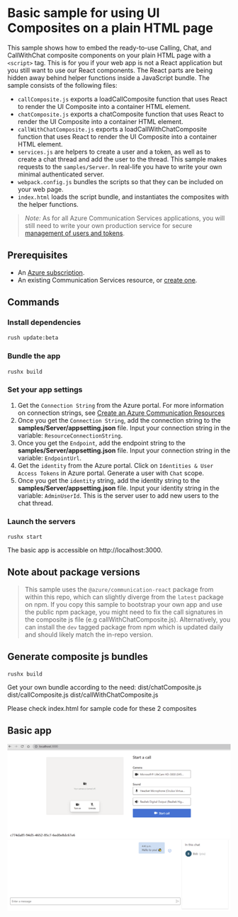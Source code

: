 # Basic sample for using UI Composites on a plain HTML page

This sample shows how to embed the ready-to-use Calling, Chat, and CallWithChat composite components on your plain HTML page with a `<script>` tag. This is for you if your web app is not a React application but you still want to use our React components. The React parts are being hidden away behind helper functions inside a JavaScript bundle. The sample consists of the following files:

- `callComposite.js` exports a loadCallComposite function that uses React to render the UI Composite into a container HTML element.
- `chatComposite.js` exports a chatComposite function that uses React to render the UI Composite into a container HTML element.
- `callWithChatComposite.js` exports a loadCallWithChatComposite function that uses React to render the UI Composite into a container HTML element.
- `services.js` are helpers to create a user and a token, as well as to create a chat thread and add the user to the thread. This sample makes requests to the `samples/Server`. In real-life you have to write your own minimal authenticated server.
- `webpack.config.js` bundles the scripts so that they can be included on your web page.
- `index.html` loads the script bundle, and instantiates the composites with the helper functions.

> *Note:* As for all Azure Communication Services applications, you will still need to write your own production service for secure [management of users and tokens](https://docs.microsoft.com/azure/communication-services/quickstarts/access-tokens?pivots=programming-language-javascript).

## Prerequisites

- An [Azure subscription](https://azure.microsoft.com/free/).
- An existing Communication Services resource, or [create one](https://docs.microsoft.com/azure/communication-services/quickstarts/create-communication-resource).

## Commands

### Install dependencies

```sh
rush update:beta
```

### Bundle the app

```sh
rushx build
```

### Set your app settings

1. Get the `Connection String` from the Azure portal. For more information on connection strings, see [Create an Azure Communication Resources](https://docs.microsoft.com/azure/communication-services/quickstarts/create-communication-resource)
1. Once you get the `Connection String`, add the connection string to the **samples/Server/appsetting.json** file. Input your connection string in the variable: `ResourceConnectionString`.
1. Once you get the `Endpoint`, add the endpoint string to the **samples/Server/appsetting.json** file. Input your connection string in the variable: `EndpointUrl`.
1. Get the `identity` from the Azure portal. Click on `Identities & User Access Tokens` in Azure portal. Generate a user with `Chat` scope.
1. Once you get the `identity` string, add the identity string to the **samples/Server/appsetting.json** file. Input your identity string in the variable: `AdminUserId`. This is the server user to add new users to the chat thread.

### Launch the servers
```
rushx start
```

The basic app is accessible on http://localhost:3000.

## Note about package versions

>  This sample uses the `@azure/communication-react` package from within this repo, which can slightly diverge from the `latest` package on npm. If you copy this sample to bootstrap your own app and use the public npm package, you might need to fix the call signatures in the composite js file (e.g callWithChatComposite.js). Alternatively, you can install the `dev` tagged package from npm which is updated daily and should likely match the in-repo version.


## Generate composite js bundles
```
rushx build
```
Get your own bundle according to the need:
dist/chatComposite.js
dist/callComposite.js
dist/callWithChatComposite.js

Please check index.html for sample code for these 2 composites

## Basic app

![Basic app screenshot](./app.png)
